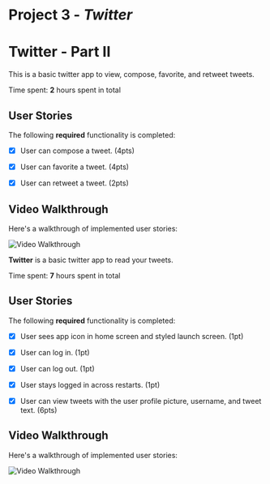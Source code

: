 # Project 3 - *Twitter*

# Twitter - Part II

This is a basic twitter app to view, compose, favorite, and retweet tweets.

Time spent: **2** hours spent in total

## User Stories

The following **required** functionality is completed:

- [X] User can compose a tweet. (4pts)
- [X] User can favorite a tweet. (4pts)
- [X] User can retweet a tweet. (2pts)


## Video Walkthrough

Here's a walkthrough of implemented user stories:

<img src='https://media.giphy.com/media/wYO8QlHkCxNLVZPczi/giphy.gif' title='Video Walkthrough' width='' alt='Video Walkthrough' />

**Twitter** is a basic twitter app to read your tweets.

Time spent: **7** hours spent in total

## User Stories

The following **required** functionality is completed:

- [x] User sees app icon in home screen and styled launch screen. (1pt)
- [x] User can log in. (1pt)
- [x] User can log out. (1pt)
- [x] User stays logged in across restarts. (1pt)
- [x] User can view tweets with the user profile picture, username, and tweet text. (6pts)



## Video Walkthrough

Here's a walkthrough of implemented user stories:

<img src='https://media.giphy.com/media/8YSQQtKXlG4LMGNHRp/giphy.gif' title='Video Walkthrough' width='' alt='Video Walkthrough' />

